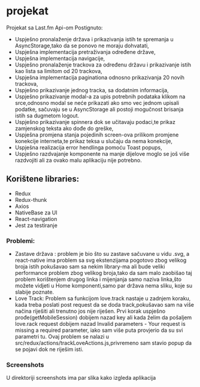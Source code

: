 # projekat
Projekat sa Last.fm Api-om
Postignuto:
- Uspješno pronalaženje država i prikazivanja istih te spremanja u AsyncStorage,tako da se ponovo ne moraju dohvatati,
- Uspješna implementacija pretraživanja određene države,
- Uspješna implementacija navigacije,
- Uspješno pronalaženje trackova za određenu državu i prikazivanje istih kao lista sa limitom od 20 trackova,
- Uspješna implementacija paginationa odnosno prikazivanja 20 novih trackova,
- Uspješno prikazivanje jednog tracka, sa dodatnim informacija,
- Uspješno prikazivanje modal-a za upis potrebnih podataka klikom na srce,odnosno modal se neće prikazati ako smo vec jednom upisali podatke, sačuvaju se u AsyncStorage ali postoji mogučnost brisanja istih sa dugmetom  logout.
- Uspješno prikazivanje spinnera dok se učitavaju podaci,te prikaz zamjenskog teksta ako dođe do greške,
- Uspješna promjena stanja pojedinih screen-ova prilikom promjene konekcije interneta,te prikaz teksa u slučaju da nema konekcije,
- Uspješna realizacija error hendlinga pomoću Toast popups,
- Uspješno razdvajanje komponente na manje dijelove moglo se još više razdvojiti ali za ovako malu aplikaciju nije potrebno.

## Korištene libraries:
- Redux
- Redux-thunk
- Axios
- NativeBase za UI
- React-navigation
- Jest za testiranje
### Problemi:
- Zastave država : problem je bio što su zastave sačuvane u vidu .svg, a react-native ima problem sa svg ekstenzijama pogotovo zbog velikog broja istih pokušavao sam sa nekim library-ma ali bude veliki performance problem zbog velikog broja,tako da sam malo zaobišao taj problem korištenjem drugog linka i mijenjanja samo naziva linka,što možete vidjeti u Home komponenti,samo par država nema sliku, koje su slabije poznate.
- Love Track: Problem sa funkcijom love.track nastaje u zadnjem koraku, kada treba poslati post request da se doda track,pokušavao sam na više načina riješiti ali trenutno jos nije riješen. Prvi korak uspješno prođe(getMobileSession) dobijem nazad key ali kada želim da pošaljem love.rack request dobijem nazad Invalid parameters - Your request is missing a required parameter, iako sam više puta provjerio da su svi parametri tu. Ovaj problem se nalazi u src/redux/actions/trackLoveActions.js,privremeno sam stavio popup da se pojavi dok ne riješim isti.
### Screenshots
U direktoriji screenshots ima par slika kako izgleda aplikacija
